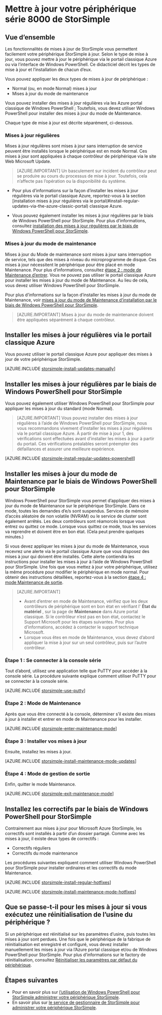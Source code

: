 <properties
   pageTitle="Mise à jour de votre périphérique StorSimple | Microsoft Azure"
   description="Explique comment utiliser la fonctionnalité de mise à jour de StorSimple pour installer les correctifs et mises à jour d’en mode normal et de la maintenance."
   services="storsimple"
   documentationCenter="NA"
   authors="SharS"
   manager="carmonm"
   editor="" />
<tags 
   ms.service="storsimple"
   ms.devlang="NA"
   ms.topic="article"
   ms.tgt_pltfrm="NA"
   ms.workload="TBD"
   ms.date="06/28/2016"
   ms.author="v-sharos" />

# <a name="update-your-storsimple-8000-series-device"></a>Mettre à jour votre périphérique série 8000 de StorSimple

## <a name="overview"></a>Vue d’ensemble

Les fonctionnalités de mises à jour de StorSimple vous permettent facilement votre périphérique StorSimple à jour. Selon le type de mise à jour, vous pouvez mettre à jour le périphérique via le portail classique Azure ou via l’interface de Windows PowerShell. Ce didacticiel décrit les types de mise à jour et l’installation de chacun d’eux.

Vous pouvez appliquer les deux types de mises à jour de périphérique : 

- Normal (ou, en mode Normal) mises à jour
- Mises à jour du mode de maintenance

Vous pouvez installer des mises à jour régulières via les Azure portal classique de Windows PowerShell ; Toutefois, vous devez utiliser Windows PowerShell pour installer des mises à jour du mode de Maintenance. 

Chaque type de mise à jour est décrite séparément, ci-dessous.

### <a name="regular-updates"></a>Mises à jour régulières

Mises à jour régulières sont mises à jour sans interruption de service peuvent être installés lorsque le périphérique est en mode Normal. Ces mises à jour sont appliquées à chaque contrôleur de périphérique via le site Web Microsoft Update. 

> [AZURE.IMPORTANT] Un basculement sur incident du contrôleur peut se produire au cours du processus de mise à jour. Toutefois, cela n’affecte pas l’opération ou la disponibilité du système.

- Pour plus d’informations sur la façon d’installer les mises à jour régulières via le portail classique Azure, reportez-vous à la section [installation mises à jour régulières via le portal(#install-regular-updates-via-the-azure-classic-portal) classique Azure.

- Vous pouvez également installer les mises à jour régulières par le biais de Windows PowerShell pour StorSimple. Pour plus d’informations, consultez [installation des mises à jour régulières par le biais de Windows PowerShell pour StorSimple](#install-regular-updates-via-windows-powershell-for-storsimple).

### <a name="maintenance-mode-updates"></a>Mises à jour du mode de maintenance

Mises à jour du Mode de maintenance sont mises à jour sans interruption de service, tels que des mises à niveau du microprogramme de disque. Ces mises à jour nécessitent le périphérique pour être placé en mode Maintenance. Pour plus d’informations, consultez [étape 2 : mode de Maintenance d’entrer](#step2). Vous ne pouvez pas utiliser le portail classique Azure pour installer les mises à jour du mode de Maintenance. Au lieu de cela, vous devez utiliser Windows PowerShell pour StorSimple. 

Pour plus d’informations sur la façon d’installer les mises à jour du mode de Maintenance, voir [mises à jour du mode de Maintenance d’installation par le biais de Windows PowerShell pour StorSimple](#install-maintenance-mode-updates-via-windows-powershell-for-storsimple).

> [AZURE.IMPORTANT] Mises à jour du mode de maintenance doivent être appliquées séparément à chaque contrôleur. 

## <a name="install-regular-updates-via-the-azure-classic-portal"></a>Installer les mises à jour régulières via le portail classique Azure

Vous pouvez utiliser le portail classique Azure pour appliquer des mises à jour de votre périphérique StorSimple.

[AZURE.INCLUDE [storsimple-install-updates-manually](../../includes/storsimple-install-updates-manually.md)]

## <a name="install-regular-updates-via-windows-powershell-for-storsimple"></a>Installer les mises à jour régulières par le biais de Windows PowerShell pour StorSimple

Vous pouvez également utiliser Windows PowerShell pour StorSimple pour appliquer les mises à jour du standard (mode Normal).

> [AZURE.IMPORTANT] Vous pouvez installer des mises à jour régulières à l’aide de Windows PowerShell pour StorSimple, nous vous recommandons vivement d’installer les mises à jour régulières via le portail classique Azure. À partir de mise à jour 1, des vérifications sont effectuées avant d’installer les mises à jour à partir du portail. Ces vérifications préalables seront préempter des défaillances et assurer une meilleure expérience. 

[AZURE.INCLUDE [storsimple-install-regular-updates-powershell](../../includes/storsimple-install-regular-updates-powershell.md)]

## <a name="install-maintenance-mode-updates-via-windows-powershell-for-storsimple"></a>Installer les mises à jour du mode de Maintenance par le biais de Windows PowerShell pour StorSimple

Windows PowerShell pour StorSimple vous permet d’appliquer des mises à jour du mode de Maintenance sur le périphérique StorSimple. Dans ce mode, toutes les demandes d’e/s sont suspendus. Services de mémoire d’accès aléatoire de non volatile (NVRAM) ou le service de cluster sont également arrêtés. Les deux contrôleurs sont réamorcés lorsque vous entrez ou quittez ce mode. Lorsque vous quittez ce mode, tous les services va reprendre et doivent être en bon état. (Cela peut prendre quelques minutes.)

Si vous devez appliquer les mises à jour du mode de Maintenance, vous recevrez une alerte via le portail classique Azure que vous disposez des mises à jour qui doivent être installés. Cette alerte contiendra les instructions pour installer les mises à jour à l’aide de Windows PowerShell pour StorSimple. Une fois que vous mettez à jour votre périphérique, utilisez la même procédure pour modifier le périphérique en mode normal. Pour obtenir des instructions détaillées, reportez-vous à la section [étape 4 : mode Maintenance de sortie](#step4).

> [AZURE.IMPORTANT] 
> 
> - Avant d’entrer en mode de Maintenance, vérifiez que les deux contrôleurs de périphérique sont en bon état en vérifiant l' **État du matériel** , sur la page de **Maintenance** dans Azure portal classique. Si le contrôleur n’est pas en bon état, contactez le Support Microsoft pour les étapes suivantes. Pour plus d’informations, accédez à contacter le support technique Microsoft. 
> - Lorsque vous êtes en mode de Maintenance, vous devez d’abord appliquer la mise à jour sur un seul contrôleur, puis sur l’autre contrôleur.

### <a name="step-1-connect-to-the-serial-console-a-namestep1"></a>Étape 1 : Se connecter à la console série<a name="step1">

Tout d’abord, utilisez une application telle que PuTTY pour accéder à la console série. La procédure suivante explique comment utiliser PuTTY pour se connecter à la console série.

[AZURE.INCLUDE [storsimple-use-putty](../../includes/storsimple-use-putty.md)]

### <a name="step-2-enter-maintenance-mode-a-namestep2"></a>Étape 2 : Mode de Maintenance<a name="step2">

Après que vous être connecté à la console, déterminer s’il existe des mises à jour à installer et entrer en mode de Maintenance pour les installer.

[AZURE.INCLUDE [storsimple-enter-maintenance-mode](../../includes/storsimple-enter-maintenance-mode.md)]

### <a name="step-3-install-your-updates-a-namestep3"></a>Étape 3 : Installer vos mises à jour<a name="step3">

Ensuite, installez les mises à jour.

[AZURE.INCLUDE [storsimple-install-maintenance-mode-updates](../../includes/storsimple-install-maintenance-mode-updates.md)]
 
### <a name="step-4-exit-maintenance-mode-a-namestep4"></a>Étape 4 : Mode de gestion de sortie<a name="step4">

Enfin, quitter le mode Maintenance.

[AZURE.INCLUDE [storsimple-exit-maintenance-mode](../../includes/storsimple-exit-maintenance-mode.md)]

## <a name="install-hotfixes-via-windows-powershell-for-storsimple"></a>Installez les correctifs par le biais de Windows PowerShell pour StorSimple

Contrairement aux mises à jour pour Microsoft Azure StorSimple, les correctifs sont installés à partir d’un dossier partagé. Comme avec les mises à jour, il existe deux types de correctifs : 

- Correctifs réguliers 
- Correctifs du mode maintenance  

Les procédures suivantes expliquent comment utiliser Windows PowerShell pour StorSimple pour installer ordinaires et les correctifs du mode Maintenance.

[AZURE.INCLUDE [storsimple-install-regular-hotfixes](../../includes/storsimple-install-regular-hotfixes.md)]

[AZURE.INCLUDE [storsimple-install-maintenance-mode-hotfixes](../../includes/storsimple-install-maintenance-mode-hotfixes.md)]

## <a name="what-happens-to-updates-if-you-perform-a-factory-reset-of-the-device"></a>Que se passe-t-il pour les mises à jour si vous exécutez une réinitialisation de l’usine du périphérique ?

Si un périphérique est réinitialisé sur les paramètres d’usine, puis toutes les mises à jour sont perdues. Une fois que le périphérique de la fabrique de réinitialisation est enregistré et configuré, vous devez installer manuellement les mises à jour via l’Azure portal classique et/ou de Windows PowerShell pour StorSimple. Pour plus d’informations sur le factory de réinitialisation, consultez [Réinitialiser les paramètres par défaut du périphérique](storsimple-manage-device-controller.md#reset-the-device-to-factory-default-settings).

## <a name="next-steps"></a>Étapes suivantes

- Pour en savoir plus sur [l’utilisation de Windows PowerShell pour StorSimple administrer votre périphérique StorSimple](storsimple-windows-powershell-administration.md).
- En savoir plus sur [le service de gestionnaire de StorSimple pour administrer votre périphérique StorSimple](storsimple-manager-service-administration.md).
